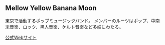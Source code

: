 ## Mellow Yellow Banana Moon
東京で活動するポップミュージックバンド。
メンバーのルーツはポップ、中南米音楽、ロック、黒人音楽、ケルト音楽など多岐にわたる。

[公式Webサイト](http://mellowyellowbananamoon.tokyo/)
